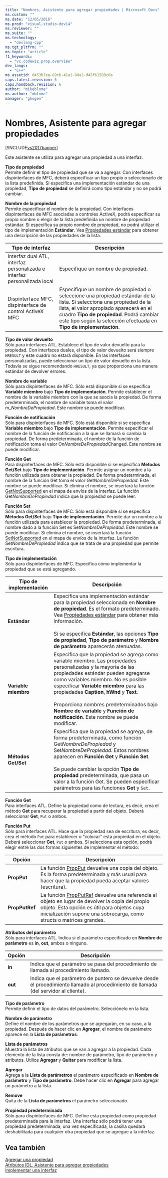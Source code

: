 ```yaml
---
title: "Nombres, Asistente para agregar propiedades | Microsoft Docs"
ms.custom: ""
ms.date: "12/05/2016"
ms.prod: "visual-studio-dev14"
ms.reviewer: ""
ms.suite: ""
ms.technology: 
  - "devlang-cpp"
ms.tgt_pltfrm: ""
ms.topic: "article"
f1_keywords: 
  - "vc.codewiz.prop.overview"
dev_langs: 
  - "C++"
ms.assetid: 0453b7ea-89cb-41a1-80a2-d45f61589c0a
caps.latest.revision: 6
caps.handback.revision: 6
author: "mikeblome"
ms.author: "mblome"
manager: "ghogen"
---
```

# Nombres, Asistente para agregar propiedades
[!INCLUDE[vs2017banner](../assembler/inline/includes/vs2017banner.md)]

Este asistente se utiliza para agregar una propiedad a una interfaz.  
  
 **Tipo de propiedad**  
 Permite definir el tipo de propiedad que se va a agregar.  Con interfaces dispinterfaces de MFC, deberá especificar un tipo propio o seleccionarlo de la lista predefinida.  Si especifica una implementación estándar de una propiedad, **Tipo de propiedad** se definirá como tipo estándar y no se podrá cambiar.  
  
 **Nombre de la propiedad**  
 Permite especificar el nombre de la propiedad.  Con interfaces dispinterfaces de MFC asociadas a controles ActiveX, podrá especificar su propio nombre o elegir de la lista predefinida un nombre de propiedad estándar.  Si especifica su propio nombre de propiedad, no podrá utilizar el tipo de implementación **Estándar**.  Vea [Propiedades estándar](../ide/stock-properties.md) para obtener una descripción de las propiedades de la lista.  
  
|Tipo de interfaz|Descripción|  
|----------------------|-----------------|  
|Interfaz dual ATL, interfaz personalizada e interfaz personalizada local|Especifique un nombre de propiedad.|  
|Dispinterface MFC, dispinterface de control ActiveX MFC|Especifique un nombre de propiedad o seleccione una propiedad estándar de la lista.  Si selecciona una propiedad de la lista, el valor apropiado aparecerá en el cuadro **Tipo de propiedad**.  Podrá cambiar este tipo según la selección efectuada en **Tipo de implementación**.|  
  
 **Tipo de valor devuelto**  
 Sólo para interfaces ATL.  Establece el tipo de valor devuelto para la propiedad.  Con interfaces duales, el tipo de valor devuelto será siempre `HRESULT` y este cuadro no estará disponible.  En las interfaces personalizadas, puede seleccionar un tipo de valor devuelto en la lista.  Todavía se sigue recomendando `HRESULT`, ya que proporciona una manera estándar de devolver errores.  
  
 **Nombre de variable**  
 Sólo para dispinterfaces de MFC.  Sólo está disponible si se especifica **Variable miembro** bajo **Tipo de implementación**.  Permite establecer el nombre de la variable miembro con la que se asocia la propiedad.  De forma predeterminada, el nombre de variable toma el valor m\_*NombreDePropiedad*.  Este nombre se puede modificar.  
  
 **Función de notificación**  
 Sólo para dispinterfaces de MFC.  Sólo está disponible si se especifica **Variable miembro** bajo **Tipo de implementación**.  Permite especificar el nombre de la función de notificación a la que se llamará si cambia la propiedad.  De forma predeterminada, el nombre de la función de notificación toma el valor On*NombreDePropiedad*Changed.  Este nombre se puede modificar.  
  
 **Función Get**  
 Para dispinterfaces de MFC.  Sólo está disponible si se especifica **Métodos Get\/Set** bajo **Tipo de implementación**.  Permite asignar un nombre a la función utilizada para obtener la propiedad.  De forma predeterminada, el nombre de la función Get toma el valor Get*NombreDePropiedad*.  Este nombre se puede modificar.  Si elimina el nombre, se insertará la función [GetNotSupported](../Topic/COleControl::GetNotSupported.md) en el mapa de envíos de la interfaz.  La función Get*NombreDePropiedad* indica que la propiedad se puede leer.  
  
 **Función Set**  
 Sólo para dispinterfaces de MFC.  Sólo está disponible si se especifica **Métodos Get\/Set** bajo **Tipo de implementación**.  Permite dar un nombre a la función utilizada para establecer la propiedad.  De forma predeterminada, el nombre dado a la función Set es Set*NombreDePropiedad*.  Este nombre se puede modificar.  Si elimina el nombre, se insertará la función [SetNotSupported](../Topic/COleControl::SetNotSupported.md) en el mapa de envíos de la interfaz.  La función Set*NombreDePropiedad* indica que se trata de una propiedad que permite escritura.  
  
 **Tipo de implementación**  
 Sólo para dispinterfaces de MFC.  Especifica cómo implementar la propiedad que se está agregando.  
  
|Tipo de implementación|Descripción|  
|----------------------------|-----------------|  
|**Estándar**|Especifica una implementación estándar para la propiedad seleccionada en **Nombre de propiedad**.  Es el formato predeterminado.  Vea [Propiedades estándar](../ide/stock-properties.md) para obtener más información.<br /><br /> Si se especifica **Estándar**, las opciones **Tipo de propiedad**, **Tipo de parámetro** y **Nombre de parámetro** aparecerán atenuadas.|  
|**Variable miembro**|Especifica que la propiedad se agrega como variable miembro.  Las propiedades personalizadas y la mayoría de las propiedades estándar pueden agregarse como variables miembro.  No es posible especificar **Variable miembro** para las propiedades **Caption**, **hWnd** y **Text**.<br /><br /> Proporciona nombres predeterminados bajo **Nombre de variable** y **Función de notificación**.  Este nombre se puede modificar.|  
|**Métodos Get\/Set**|Especifica que la propiedad se agrega, de forma predeterminada, como función Get*NombreDePropiedad* y Set*NombreDePropiedad*.  Estos nombres aparecen en **Función Get** y **Función Set**.<br /><br /> Se puede cambiar la opción **Tipo de propiedad** predeterminada, que pasa un valor a la función Get.  Se pueden especificar parámetros para las funciones **Get** y `Set`.|  
  
 **Función Get**  
 Para interfaces ATL.  Define la propiedad como de lectura, es decir, crea el método **Get** para recuperar la propiedad a partir del objeto.  Deberá seleccionar **Get**, `Put` o ambos.  
  
 **Función Put**  
 Sólo para interfaces ATL.  Hace que la propiedad sea de escritura, es decir, crea el método `Put` para establecer o "colocar" esta propiedad en el objeto.  Deberá seleccionar **Get**, `Put` o ambos.  Si selecciona esta opción, podrá elegir entre las dos formas siguientes de implementar el método:  
  
|Opción|Descripción|  
|------------|-----------------|  
|**PropPut**|La función [PropPut](../windows/propput.md) devuelve una copia del objeto.  Es la forma predeterminada y más usual para hacer que la propiedad pueda aceptar valores \(escritura\).|  
|**PropPutRef**|La función [PropPutRef](../windows/propputref.md) devuelve una referencia al objeto en lugar de devolver la copia del propio objeto.  Esta opción es útil para objetos cuya inicialización supone una sobrecarga, como structs o matrices grandes.|  
  
 **Atributos del parámetro**  
 Sólo para interfaces ATL.  Indica si el parámetro especificado en **Nombre de parámetro** es **in**, **out**, ambos o ninguno.  
  
|Opción|Descripción|  
|------------|-----------------|  
|**in**|Indica que el parámetro se pasa del procedimiento de llamada al procedimiento llamado.|  
|**out**|Indica que el parámetro de puntero se devuelve desde el procedimiento llamado al procedimiento de llamada \(del servidor al cliente\).|  
  
 **Tipo de parámetro**  
 Permite definir el tipo de datos del parámetro.  Selecciónelo en la lista.  
  
 **Nombre de parámetro**  
 Define el nombre de los parámetros que se agregarán, en su caso, a la propiedad.  Después de hacer clic en **Agregar**, el nombre de parámetro aparece en la **Lista de parámetros**.  
  
 **Lista de parámetros**  
 Muestra la lista de atributos que se van a agregar a la propiedad.  Cada elemento de la lista consta de: nombre de parámetro, tipo de parámetro y atributos.  Utilice **Agregar** y **Quitar** para modificar la lista.  
  
 **Agregar**  
 Agrega a la **Lista de parámetros** el parámetro especificado en **Nombre de parámetro** y **Tipo de parámetro**.  Debe hacer clic en **Agregar** para agregar un parámetro a la lista.  
  
 **Remove**  
 Quita de la **Lista de parámetros** el parámetro seleccionado.  
  
 **Propiedad predeterminada**  
 Sólo para dispinterfaces de MFC.  Define esta propiedad como propiedad predeterminada para la interfaz.  Una interfaz sólo podrá tener una propiedad predeterminada; una vez especificada, la casilla quedará deshabilitada para cualquier otra propiedad que se agregue a la interfaz.  
  
## Vea también  
 [Agregar una propiedad](../ide/adding-a-property-visual-cpp.md)   
 [Atributos IDL, Asistente para agregar propiedades](../ide/idl-attributes-add-property-wizard.md)   
 [Implementar una interfaz](../ide/implementing-an-interface-visual-cpp.md)